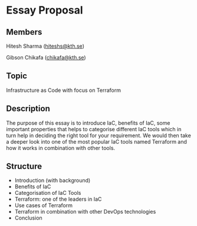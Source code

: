 # Essay Proposal
## Members
Hitesh Sharma (hiteshs@kth.se)

Gibson Chikafa (chikafa@kth.se)

## Topic
Infrastructure as Code with focus on Terraform

## Description
The purpose of this essay is to introduce IaC, benefits of IaC, some important properties that helps to categorise different IaC tools which in turn help in deciding the right tool for your requirement. We would then take a deeper look into one of the most popular IaC tools named Terraform and how it works in combination with other tools.

## Structure
- Introduction (with background)
- Benefits of IaC
- Categorisation of IaC Tools
- Terraform: one of the leaders in IaC
- Use cases of Terraform
- Terraform in combination with other DevOps technologies
- Conclusion
